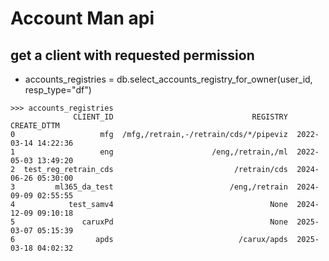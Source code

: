 # Account Man api



##
## get a client with requested permission

- accounts_registries = db.select_accounts_registry_for_owner(user_id, resp_type="df")
```text
>>> accounts_registries
              CLIENT_ID                               REGISTRY          CREATE_DTTM
0                   mfg  /mfg,/retrain,-/retrain/cds/*/pipeviz  2022-03-14 14:22:36
1                   eng                      /eng,/retrain,/ml  2022-05-03 13:49:20
2  test_reg_retrain_cds                           /retrain/cds  2024-06-26 05:30:00
3         ml365_da_test                          /eng,/retrain  2024-09-09 02:55:55
4            test_samv4                                   None  2024-12-09 09:10:18
5               caruxPd                                   None  2025-03-07 05:15:39
6                  apds                            /carux/apds  2025-03-18 04:02:32

```


